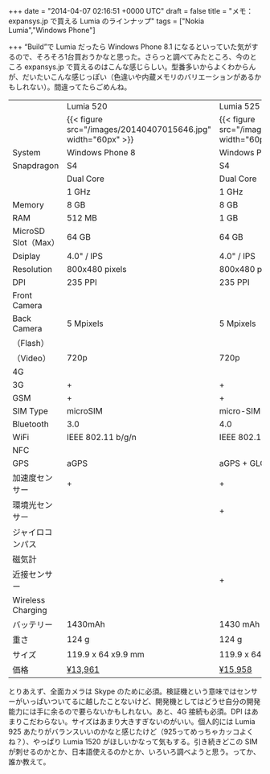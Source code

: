 
+++
date = "2014-04-07 02:16:51 +0000 UTC"
draft = false
title = "メモ： expansys.jp で買える Lumia のラインナップ"
tags = ["Nokia Lumia","Windows Phone"]

+++
“Build”で Lumia だったら Windows Phone 8.1 になるといっていた気がするので、そろそろ1台買おうかなと思った。さらっと調べてみたところ、今のところ expansys.jp で買えるのはこんな感じらしい。型番多いからよくわからんが、だいたいこんな感じっぽい（色違いや内蔵メモリのバリエーションがあるかもしれない）。間違ってたらごめんね。

<table>
    <tbody><tr>
    <td></td>
    <td>Lumia 520</td>
    <td>Lumia 525</td>
    <td>Lumia 925</td>
    <td>Lumia 1020</td>
    <td>Lumia 1320</td>
    <td>Lumia 1520</td>
    </tr>
    <tr>
    <td></td>
    <td>{{< figure src="/images/20140407015646.jpg" width="60px" >}}</td>
    <td>{{< figure src="/images/20140407015737.jpg" width="60px" >}}</td>
    <td>{{< figure src="/images/20140407015759.jpg" width="60px" >}}</td>
    <td>{{< figure src="/images/20140407015843.jpg" width="60px" >}}</td>
    <td>{{< figure src="/images/20140407015922.jpg" width="60px" >}}</td>
    <td>{{< figure src="/images/20140407015941.jpg" width="60px" >}}</td>
    </tr>
    <tr>
    <td>System</td>
    <td>Windows Phone 8</td>
    <td>Windows Phone 8</td>
    <td>Windows Phone 8</td>
    <td>Windows Phone 8</td>
    <td>Windows Phone 8</td>
    <td>Windows Phone 8</td>
    </tr>
    <tr>
    <td>Snapdragon</td>
    <td>S4</td>
    <td>S4</td>
    <td>S4</td>
    <td>S4</td>
    <td>S4</td>
    <td>800</td>
    </tr>
    <tr>
    <td></td>
    <td>Dual Core</td>
    <td>Dual Core</td>
    <td>Dual Core</td>
    <td>Dual Core</td>
    <td>Dual Core</td>
    <td>Quad Core</td>
    </tr>
    <tr>
    <td></td>
    <td>1 GHz</td>
    <td>1 GHz</td>
    <td>1.5 GHz</td>
    <td>1.5 GHz</td>
    <td>1.7 GHz</td>
    <td>2.2 GHz </td>
    </tr>
    <tr>
    <td>Memory</td>
    <td>8 GB </td>
    <td>8 GB</td>
    <td>16 GB</td>
    <td>32GB</td>
    <td>8 GB</td>
    <td>32 GB</td>
    </tr>
    <tr>
    <td>RAM</td>
    <td>512 MB</td>
    <td>1 GB</td>
    <td>1 GB</td>
    <td>2GB</td>
    <td>1 GB</td>
    <td>2 GB</td>
    </tr>
    <tr>
    <td>MicroSD Slot（Max）</td>
    <td>64 GB</td>
    <td>64 GB</td>
    <td></td>
    <td></td>
    <td>64 GB</td>
    <td>64 GB</td>
    </tr>
    <tr>
    <td>Dsiplay</td>
    <td>4.0" / IPS</td>
    <td>4.0" / IPS</td>
    <td>4.5"</td>
    <td>4.5"</td>
    <td>6.0" / IPS LCD</td>
    <td>6.0" / LCD</td>
    </tr>
    <tr>
    <td>Resolution</td>
    <td>800x480 pixels</td>
    <td>800x480 pixels</td>
    <td>1280 x 768</td>
    <td>1280 x 768 pixels</td>
    <td>1280 x 720</td>
    <td>1920 x 1080</td>
    </tr>
    <tr>
    <td>DPI</td>
    <td>235 PPI</td>
    <td>235 PPI</td>
    <td></td>
    <td>334 ppi</td>
    <td>245 ppi</td>
    <td>368 ppi</td>
    </tr>
    <tr>
    <td>Front Camera</td>
    <td></td>
    <td></td>
    <td>1.2 MP</td>
    <td>1.2 Mpixels</td>
    <td>0.3 Mpixels</td>
    <td>1.2 Mpixels</td>
    </tr>
    <tr>
    <td>Back Camera</td>
    <td>5 Mpixels</td>
    <td>5 Mpixels</td>
    <td>8.7 MP</td>
    <td>41 Mpixels</td>
    <td>5 Mpixels</td>
    <td>20 Mpixels</td>
    </tr>
    <tr>
    <td>（Flash）</td>
    <td></td>
    <td></td>
    <td>Dual LED</td>
    <td>Xenon</td>
    <td>LED</td>
    <td>Dual LED</td>
    </tr>
    <tr>
    <td>（Video）</td>
    <td>720p</td>
    <td>720p</td>
    <td></td>
    <td>1080p full HD</td>
    <td></td>
    <td>1080p full HD</td>
    </tr>
    <tr>
    <td>4G</td>
    <td></td>
    <td></td>
    <td>+</td>
    <td>+</td>
    <td>+</td>
    <td>+</td>
    </tr>
    <tr>
    <td>3G</td>
    <td>+</td>
    <td>+</td>
    <td>+</td>
    <td>+</td>
    <td>+</td>
    <td>+</td>
    </tr>
    <tr>
    <td>GSM</td>
    <td>+</td>
    <td>+</td>
    <td>+</td>
    <td>+</td>
    <td>+</td>
    <td>+</td>
    </tr>
    <tr>
    <td>SIM Type</td>
    <td>microSIM</td>
    <td>micro-SIM</td>
    <td>micro-SIM</td>
    <td>micro-SIM</td>
    <td>micro-SIM</td>
    <td>Nano-SIM</td>
    </tr>
    <tr>
    <td>Bluetooth</td>
    <td>3.0</td>
    <td>4.0</td>
    <td>3.0</td>
    <td>3.0</td>
    <td>4.0</td>
    <td>4.0</td>
    </tr>
    <tr>
    <td>WiFi</td>
    <td>IEEE 802.11 b/g/n</td>
    <td>IEEE 802.11 b/g/n</td>
    <td>IEEE 802.11 a/b/g/n</td>
    <td>IEEE 802.11 a/b/g/n / NFC</td>
    <td>IEEE 802.11 b/g/n</td>
    <td>IEEE 802.11 a/ac/b/g/n</td>
    </tr>
    <tr>
    <td>NFC</td>
    <td></td>
    <td></td>
    <td></td>
    <td></td>
    <td></td>
    <td>+</td>
    </tr>
    <tr>
    <td>GPS</td>
    <td>aGPS</td>
    <td>aGPS + GLONASS</td>
    <td>A-GPS, Glonass</td>
    <td>AGPS &amp; GLONASS</td>
    <td>AGPS &amp; GLONASS</td>
    <td>AGPS &amp; GLONASS</td>
    </tr>
    <tr>
    <td>加速度センサー</td>
    <td>+</td>
    <td>+</td>
    <td>+</td>
    <td>+</td>
    <td>+</td>
    <td>+</td>
    </tr>
    <tr>
    <td>環境光センサー</td>
    <td></td>
    <td>+</td>
    <td></td>
    <td>+</td>
    <td>+</td>
    <td>+</td>
    </tr>
    <tr>
    <td>ジャイロコンパス</td>
    <td></td>
    <td></td>
    <td></td>
    <td>+</td>
    <td></td>
    <td>+</td>
    </tr>
    <tr>
    <td>磁気計</td>
    <td></td>
    <td></td>
    <td>+</td>
    <td>+</td>
    <td>+</td>
    <td>+</td>
    </tr>
    <tr>
    <td>近接センサー</td>
    <td></td>
    <td>+</td>
    <td>+</td>
    <td>+</td>
    <td>+</td>
    <td>+</td>
    </tr>
    <tr>
    <td>Wireless Charging</td>
    <td></td>
    <td></td>
    <td></td>
    <td></td>
    <td></td>
    <td>Qi compatible</td>
    </tr>
    <tr>
    <td>バッテリー</td>
    <td>1430mAh</td>
    <td>1430 mAh</td>
    <td>2000 mAh</td>
    <td>2000 mAh</td>
    <td>3400 mAh (Built-in)</td>
    <td>3400 mAh (Built-in)</td>
    </tr>
    <tr>
    <td>重さ</td>
    <td>124 g</td>
    <td>124 g</td>
    <td>139 grams</td>
    <td>158 g</td>
    <td>220 g</td>
    <td>209 g</td>
    </tr>
    <tr>
    <td>サイズ</td>
    <td>119.9 x 64 x9.9 mm</td>
    <td>119.9 x 64 x9.9 mm</td>
    <td>129 x 70.6 x 8.5 mm</td>
    <td>130.4 x 71.4 x 10.4 mm</td>
    <td>164.2 x 85.9 x 9.8 mm</td>
    <td>162.8 x 85.4 x 8.7 mm</td>
    </tr>
    <tr>
    <td>価格</td>
    <td><a href="http://www.expansys.jp/nokia-lumia-520-sim-white-247071/">¥13,961</a></td>
    <td><a href="http://www.expansys.jp/nokia-lumia-525-sim-8gb-orange-257264/">¥15,958</a></td>
    <td><a href="http://www.expansys.jp/nokia-lumia-925-lte-sim-16gb-grey-249890/">¥37,253</a></td>
    <td><a href="http://www.expansys.jp/nokia-lumia-1020-sim-32gb-yellow-251873/">¥50,562</a></td>
    <td><a href="http://www.expansys.jp/nokia-lumia-1320-unlocked-8gb-black-255173/">¥33,770</a></td>
    <td><a href="http://www.expansys.jp/nokia-lumia-1520-unlocked-32gb-red-255179/">¥54,555</a></td>
    </tr>
</tbody></table>とりあえず、全面カメラは Skype のために必須。検証機という意味ではセンサーがいっぱいついてるに越したことないけど、開発機としてはどうせ自分の開発能力には手に余るので要らないかもしれない。あと、4G 接続も必須。DPI はあまりこだわらない。サイズはあまり大きすぎないのがいい。個人的には Lumia 925 あたりがバランスいいのかなと感じたけど（925ってめっちゃカッコよくね？）、やっぱり Lumia 1520 がほしいかなって気もする。引き続きどこの SIM が刺せるのかとか、日本語使えるのかとか、いろいろ調べようと思う。ってか、誰か教えて。 


